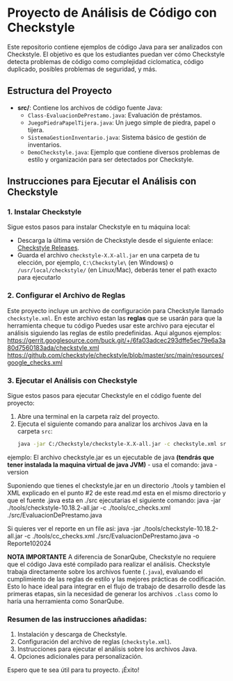 # Proyecto de Análisis de Código con Checkstyle

Este repositorio contiene ejemplos de código Java para ser analizados con Checkstyle. El objetivo es que los estudiantes puedan ver cómo Checkstyle detecta problemas de código como complejidad ciclomatica, código duplicado, posibles problemas de seguridad, y más.

## Estructura del Proyecto

- **src/**: Contiene los archivos de código fuente Java:
  - `Class-EvaluacionDePrestamo.java`: Evaluación de préstamos.
  - `JuegoPiedraPapelTijera.java`: Un juego simple de piedra, papel o tijera.
  - `SistemaGestionInventario.java`: Sistema básico de gestión de inventarios.
  - `DemoCheckstyle.java`: Ejemplo que contiene diversos problemas de estilo y organización para ser detectados por Checkstyle.

## Instrucciones para Ejecutar el Análisis con Checkstyle

### 1. Instalar Checkstyle
Sigue estos pasos para instalar Checkstyle en tu máquina local:

- Descarga la última versión de Checkstyle desde el siguiente enlace: [Checkstyle Releases](https://github.com/checkstyle/checkstyle/releases).
- Guarda el archivo `checkstyle-X.X-all.jar` en una carpeta de tu elección, por ejemplo, `C:\Checkstyle\` (en Windows) o `/usr/local/checkstyle/` (en Linux/Mac), deberás tener el path exacto para ejecutarlo

### 2. Configurar el Archivo de Reglas
Este proyecto incluye un archivo de configuración para Checkstyle llamado `checkstyle.xml`. 
En este archivo estan las **reglas** que se usarán para que la herramienta cheque tu código
Puedes usar este archivo para ejecutar el análisis siguiendo las reglas de estilo predefinidas.
Aqui algunos ejemplos: 
   https://gerrit.googlesource.com/buck.git/+/6fa03adcec293dffe5ec79e6a3a80d7560183ada/checkstyle.xml 
   https://github.com/checkstyle/checkstyle/blob/master/src/main/resources/google_checks.xml


### 3. Ejecutar el Análisis con Checkstyle
Sigue estos pasos para ejecutar Checkstyle en el código fuente del proyecto:

1. Abre una terminal en la carpeta raíz del proyecto.
2. Ejecuta el siguiente comando para analizar los archivos Java en la carpeta `src`:
   ```bash
   java -jar C:/Checkstyle/checkstyle-X.X-all.jar -c checkstyle.xml src

  ejemplo:
  El archivo checkstyle.jar es un ejecutable de java **(tendrás que tener instalada la maquina virtual de java JVM)** - usa el comando:  java -version

Suponiendo que tienes el checkstyle.jar en un directorio ./tools y tambien el XML explicado en el punto #2 de este read.md esta en el mismo directorio y que el fuente .java esta en ./src ejecutarias el siguiente comando:
  java -jar ./tools/checkstyle-10.18.2-all.jar -c ./tools/cc_checks.xml ./src/EvaluacionDePrestamo.java

Si quieres ver el reporte en un file asi: 
  java -jar ./tools/checkstyle-10.18.2-all.jar -c ./tools/cc_checks.xml ./src/EvaluacionDePrestamo.java -o Reporte102024

**NOTA IMPORTANTE**
A diferencia de SonarQube, Checkstyle no requiere que el código Java esté compilado para realizar el análisis. Checkstyle trabaja directamente sobre los archivos fuente (`.java`), evaluando el cumplimiento de las reglas de estilo y las mejores prácticas de codificación. Esto lo hace ideal para integrar en el flujo de trabajo de desarrollo desde las primeras etapas, sin la necesidad de generar los archivos `.class` como lo haría una herramienta como SonarQube.



### Resumen de las instrucciones añadidas:
1. Instalación y descarga de Checkstyle.
2. Configuración del archivo de reglas (`checkstyle.xml`).
3. Instrucciones para ejecutar el análisis sobre los archivos Java.
4. Opciones adicionales para personalización.

Espero que te sea útil para tu proyecto. ¡Éxito!
